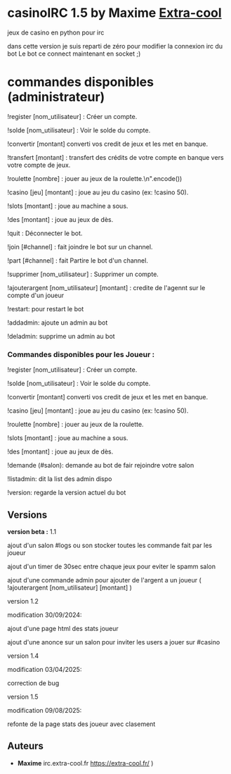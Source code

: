 # casinoIRC 1.5 by Maxime [Extra-cool](https://extra-cool.fr/) 
jeux de casino en python pour irc

dans cette version je suis reparti de zéro pour modifier la connexion irc du bot Le bot ce connect maintenant en socket ;)



# commandes disponibles (administrateur)

!register [nom_utilisateur] : Créer un compte.

!solde [nom_utilisateur] : Voir le solde du compte.

!convertir [montant] converti vos credit de jeux et les met en banque.

!transfert [montant] : transfert des crédits de votre compte en banque vers votre compte de jeux.

!roulette [nombre] : jouer au jeux de la roulette.\n".encode())

!casino [jeu] [montant] : joue au jeu du casino (ex: !casino 50).

!slots [montant] : joue au machine a sous.

!des [montant] : joue au jeux de dès.

!quit : Déconnecter le bot.

!join [#channel] : fait joindre le bot sur un channel.

!part [#channel] : fait Partire le bot d'un channel.

!supprimer [nom_utilisateur] : Supprimer un compte.

!ajouterargent [nom_utilisateur] [montant] : credite de l'agennt sur le compte d'un joueur

!restart: pour restart le bot

!addadmin: ajoute un admin au bot

!deladmin: supprime un admin au bot



### Commandes disponibles pour les Joueur :

!register [nom_utilisateur] : Créer un compte.

!solde [nom_utilisateur] : Voir le solde du compte.

!convertir [montant] converti vos credit de jeux et les met en banque.

!casino [jeu] [montant] : joue au jeu du casino (ex: !casino 50).

!roulette [nombre] : jouer au jeux de la roulette.

!slots [montant] : joue au machine a sous.

!des [montant] : joue au jeux de dès.

!demande (#salon): demande au bot de fair rejoindre votre salon

!listadmin: dit la list des admin dispo

!version: regarde la version actuel du bot



## Versions

**version beta :** 1.1

ajout d'un salon #logs ou son stocker toutes les commande fait par les joueur 

ajout d'un timer de 30sec entre chaque jeux pour eviter le spamm salon 

ajout d'une commande admin pour ajouter de l'argent a un joueur ( !ajouterargent [nom_utilisateur] [montant] )

version 1.2

modification 30/09/2024:
                                                        
ajout d'une page html des stats joueur
         
ajout d'une anonce sur un salon pour inviter les users a jouer sur #casino  


version 1.4

modification 03/04/2025:

                                                        
correction de bug




version 1.5

modification 09/08/2025:


refonte de la page stats des joueur avec clasement


## Auteurs
* **Maxime** irc.extra-cool.fr https://extra-cool.fr/ )
